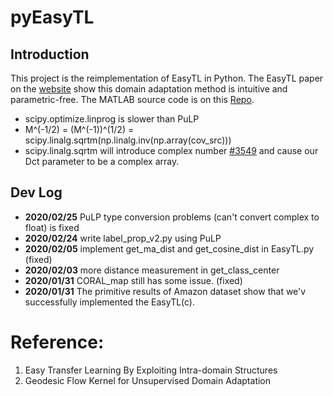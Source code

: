 # pyEasyTL

## Introduction
This project is the reimplementation of EasyTL in Python.
The EasyTL paper on the [website](http://transferlearning.xyz/code/traditional/EasyTL/) show this domain adaptation method is intuitive and parametric-free.
The MATLAB source code is on this [Repo](https://github.com/jindongwang/transferlearning/tree/master/code/traditional/EasyTL).

- scipy.optimize.linprog is slower than PuLP
- M^(-1/2) = (M^(-1))^(1/2) = scipy.linalg.sqrtm(np.linalg.inv(np.array(cov_src)))
- scipy.linalg.sqrtm will introduce complex number [#3549](https://github.com/scipy/scipy/issues/3549) and cause our Dct parameter to be a complex array.

## Dev Log
- **2020/02/25** PuLP type conversion problems (can't convert complex to float) is fixed
- **2020/02/24** write label_prop_v2.py using PuLP
- **2020/02/05** implement get_ma_dist and get_cosine_dist in EasyTL.py (fixed)
- **2020/02/03** more distance measurement in get_class_center
- **2020/01/31** CORAL_map still has some issue. (fixed)
- **2020/01/31** The primitive results of Amazon dataset show that we'v successfully implemented the EasyTL(c).

# Reference:
1. Easy Transfer Learning By Exploiting Intra-domain Structures
2. Geodesic Flow Kernel for Unsupervised Domain Adaptation